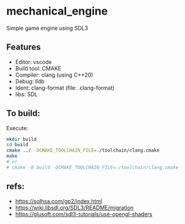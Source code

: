 # mechanical_engine
Simple game engine using SDL3

## Features
- Editor: vscode
- Build tool: CMAKE
- Compiler: clang (using C++20)
- Debug: lldb
- Ident: clang-format (file: .clang-format)
- libs: SDL

## To build:

Execute:
```sh
mkdir build
cd build
cmake ../ -DCMAKE_TOOLCHAIN_FILE=./toolchain/clang.cmake
make
# or
# cmake -B build -DCMAKE_TOOLCHAIN_FILE=./toolchain/clang.cmake
```

## refs:
- https://solhsa.com/gp2/index.html
- https://wiki.libsdl.org/SDL3/README/migration
- https://glusoft.com/sdl3-tutorials/use-opengl-shaders
